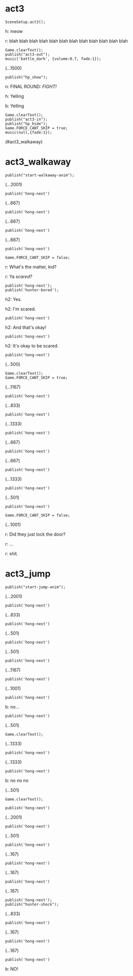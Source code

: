 # act3

`SceneSetup.act3();`

h: meow

r: blah blah blah blah blah blah blah blah blah blah blah blah

```
Game.clearText();
publish("act3-out");
music('battle_dark', {volume:0.7, fade:1});
```

(...1500)

```
publish("hp_show");
```

n: FINAL ROUND: *FIGHT!*

h: Yelling

b: Yelling

```
Game.clearText();
publish("act3-in");
publish("hp_hide");
Game.FORCE_CANT_SKIP = true;
music(null,{fade:1});
```

(#act3_walkaway)

# act3_walkaway

`publish("start-walkaway-anim");`

(...2001)

`publish('hong-next')`

(...667)

`publish('hong-next')`

(...667)

`publish('hong-next')`

(...667)

`publish('hong-next')`

`Game.FORCE_CANT_SKIP = false;`

r: What's the matter, kid?

r: Ya *scared?*

```
publish('hong-next');
publish('hunter-bored');
```

h2: Yes.

h2: I'm scared.

`publish('hong-next')`

h2: And that's okay!

`publish('hong-next')`

h2: It's okay to be scared.

`publish('hong-next')`

(...500)

```
Game.clearText();
Game.FORCE_CANT_SKIP = true;
```

(...1167)

`publish('hong-next')`

(...833)

`publish('hong-next')`

(...1333)

`publish('hong-next')`

(...667)

`publish('hong-next')`

(...667)

`publish('hong-next')`

(...1333)

`publish('hong-next')`

(...501)

`publish('hong-next')`

`Game.FORCE_CANT_SKIP = false;`

(...1001)

r: Did they just lock the door?

r: ...

r: shit.





# act3_jump

`publish("start-jump-anim");`

(...2001)

`publish('hong-next')`

(...833)

`publish('hong-next')`

(...501)

`publish('hong-next')`

(...501)

`publish('hong-next')`

(...1167)

`publish('hong-next')`

(...1001)

`publish('hong-next')`

b: no...

`publish('hong-next')`

(...501)

`Game.clearText();`

(...1333)

`publish('hong-next')`

(...1333)

`publish('hong-next')`

b: no no no

(...501)

`Game.clearText();`

`publish('hong-next')`

(...2001)

`publish('hong-next')`

(...501)

`publish('hong-next')`

(...167)

`publish('hong-next')`

(...167)

`publish('hong-next')`

(...167)

```
publish('hong-next');
publish("hunter-shock");
```

(...833)

`publish('hong-next')`

(...167)

`publish('hong-next')`

(...167)

`publish('hong-next')`

b: NO!